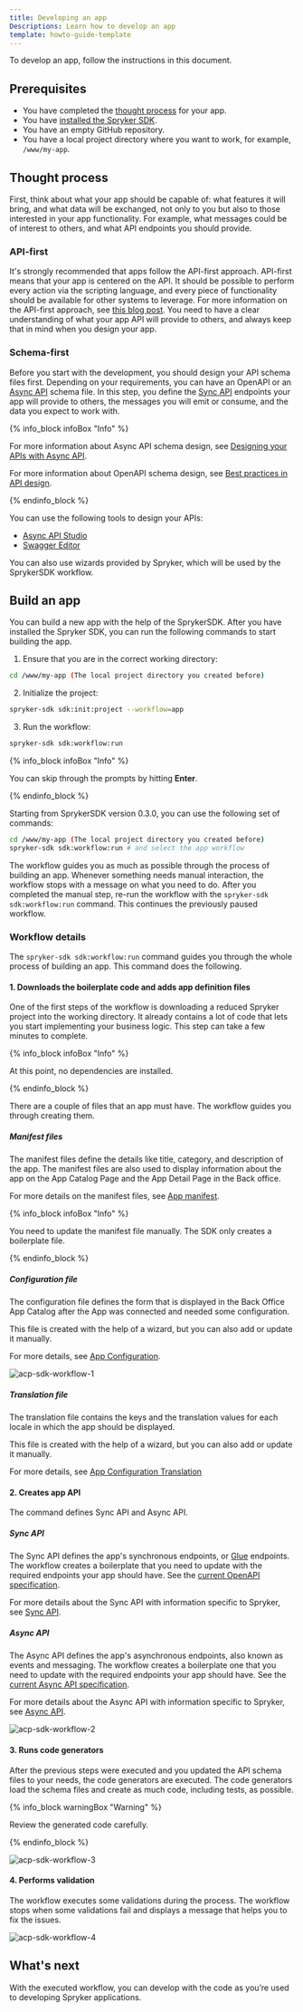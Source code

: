 ```yaml
---
title: Developing an app
Descriptions: Learn how to develop an app
template: howto-guide-template
---
```


To develop an app, follow the instructions in this document.

## Prerequisites

- You have completed the [thought process](#thought-process) for your app.
- You have [installed the Spryker SDK](https://docs.spryker.com/docs/sdk/dev/spryker-sdk.html#installation).
- You have an empty GitHub repository.
- You have a local project directory where you want to work, for example, `/www/my-app`.
 
## Thought process
First, think about what your app should be capable of: what features it will bring, and what data will be exchanged, not only to you but also to those interested in your app functionality. For example, what messages could be of interest to others, and what API endpoints you should provide. 

### API-first
It's strongly recommended that apps follow the API-first approach. 
API-first means that your app is centered on the API. It should be possible to perform every action via the scripting language, and every piece of functionality should be available for other systems to leverage. For more information on the API-first approach, see [this blog post](https://www.algolia.com/blog/product/the-5-principles-of-api-first-development-and-what-does-api-first-even-mean/).
You need to have a clear understanding of what your app API will provide to others, and always keep that in mind when you design your app.

### Schema-first

Before you start with the development, you should design your API schema files first. Depending on your requirements, you can have an OpenAPI or an [Async API](#async-api) schema file. In this step, you define the [Sync API](#sync-api) endpoints your app will provide to others, the messages you will emit or consume, and the data you expect to work with.

{% info_block infoBox "Info" %}

For more information about Async API schema design, see [Designing your APIs with Async API](https://www.asyncapi.com/blog/designing_your_apis_with_asyncapi_part_1). 

For more information about OpenAPI schema design, see [Best practices in API design](https://swagger.io/resources/articles/best-practices-in-api-design/).

{% endinfo_block %}

You can use the following tools to design your APIs:
- [Async API Studio](https://studio.asyncapi.com/)
- [Swagger Editor](https://editor.swagger.io/)

You can also use wizards provided by Spryker, which will be used by the SprykerSDK workflow.

## Build an app

You can build a new app with the help of the SprykerSDK. After you have installed the Spryker SDK, you can run the following commands to start building the app.

1. Ensure that you are in the correct working directory:

```bash
cd /www/my-app (The local project directory you created before)
```
2. Initialize the project:

```bash
spryker-sdk sdk:init:project --workflow=app
```
3. Run the workflow:

```bash
spryker-sdk sdk:workflow:run
```

{% info_block infoBox "Info" %}

You can skip through the prompts by hitting **Enter**.

{% endinfo_block %}

Starting from SprykerSDK version 0.3.0, you can use the following set of commands:

```bash
cd /www/my-app (The local project directory you created before)
spryker-sdk sdk:workflow:run # and select the app workflow
```
The workflow guides you as much as possible through the process of building an app. Whenever something needs manual interaction, the workflow stops with a message on what you need to do. After you completed the manual step, re-run the workflow with the `spryker-sdk sdk:workflow:run` command. This continues the previously paused workflow.

### Workflow details

The `spryker-sdk sdk:workflow:run` command guides you through the whole process of building an app. This command does the following.

#### 1. Downloads the boilerplate code and adds app definition files

One of the first steps of the workflow is downloading a reduced Spryker project into the working directory. It already contains a lot of code that lets you start implementing your business logic.
This step can take a few minutes to complete.

{% info_block infoBox "Info" %}

At this point, no dependencies are installed. 

{% endinfo_block %}

There are a couple of files that an app must have. The workflow guides you through creating them.

##### Manifest files
The manifest files define the details like title, category, and description of the app. The manifest files are also used to display information about the app on the App Catalog Page and the App Detail Page in the Back office.

For more details on the manifest files, see [App manifest](/docs/acp/user/app-manifest.html).

{% info_block infoBox "Info" %}

You need to update the manifest file manually. The SDK only creates a boilerplate file.

{% endinfo_block %}

##### Configuration file
The configuration file defines the form that is displayed in the Back Office App Catalog after the App was connected and needed some configuration. 

This file is created with the help of a wizard, but you can also add or update it manually.

For more details, see [App Configuration](/docs/acp/user/app-configuration.html).

![acp-sdk-workflow-1](https://spryker.s3.eu-central-1.amazonaws.com/docs/aop/dev/developing-an-app/ACP-SDK-Workflow-black-1.jpg)

##### Translation file
The translation file contains the keys and the translation values for each locale in which the app should be displayed. 

This file is created with the help of a wizard, but you can also add or update it manually.

For more details, see [App Configuration Translation](/docs/acp/user/app-configuration-translation.html)

#### 2. Creates app API

The command defines Sync API and Async API.

##### Sync API
The Sync API defines the app's synchronous endpoints, or [Glue](/docs/scos/dev/glue-api-guides/{{site.version}}/glue-rest-api.html) endpoints. The workflow creates a boilerplate that you need to update with the required endpoints your app should have. See the [current OpenAPI specification](https://spec.openapis.org/oas/v3.1.0).

For more details about the Sync API with information specific to Spryker, see [Sync API](/docs/acp/user/sync-api.html).

##### Async API

The Async API defines the app's asynchronous endpoints, also known as events and messaging. The workflow creates a boilerplate one that you need to update with the required endpoints your app should have. See the [current Async API specification](https://www.asyncapi.com/docs/reference).

For more details about the Async API with information specific to Spryker, see [Async API](/docs/acp/user/async-api.html).

![acp-sdk-workflow-2](https://spryker.s3.eu-central-1.amazonaws.com/docs/aop/dev/developing-an-app/ACP-SDK-Workflow-black-2.jpg)

#### 3. Runs code generators
After the previous steps were executed and you updated the API schema files to your needs, the code generators are executed. The code generators load the schema files and create as much code, including tests, as possible.

{% info_block warningBox "Warning" %}

Review the generated code carefully.

{% endinfo_block %}

![acp-sdk-workflow-3](https://spryker.s3.eu-central-1.amazonaws.com/docs/aop/dev/developing-an-app/ACP-SDK-Workflow-black-3.jpg)

#### 4. Performs validation

The workflow executes some validations during the process. The workflow stops when some validations fail and displays a message that helps you to fix the issues.

![acp-sdk-workflow-4](https://spryker.s3.eu-central-1.amazonaws.com/docs/aop/dev/developing-an-app/ACP-SDK-Workflow-black-4.jpg)

## What's next
With the executed workflow, you can develop with the code as you’re used to developing Spryker applications.
